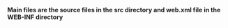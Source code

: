 **Main files are the source files in the src directory and web.xml file in the WEB-INF directory**

